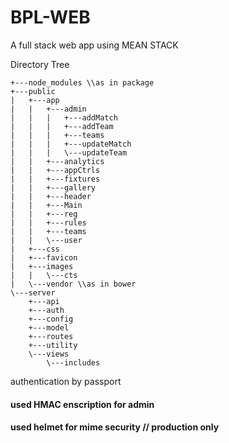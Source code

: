 # BPL-WEB
A full stack web app using MEAN STACK

Directory Tree
```
+---node_modules \\as in package
+---public
|   +---app
|   |   +---admin
|   |   |   +---addMatch
|   |   |   +---addTeam
|   |   |   +---teams
|   |   |   +---updateMatch
|   |   |   \---updateTeam
|   |   +---analytics
|   |   +---appCtrls
|   |   +---fixtures
|   |   +---gallery
|   |   +---header
|   |   +---Main
|   |   +---reg
|   |   +---rules
|   |   +---teams
|   |   \---user
|   +---css
|   +---favicon
|   +---images
|   |   \---cts
|   \---vendor \\as in bower
\---server
    +---api
    +---auth
    +---config
    +---model
    +---routes
    +---utility
    \---views
        \---includes
```

authentication by passport

#### used HMAC enscription for admin

#### used helmet for mime security // production only
